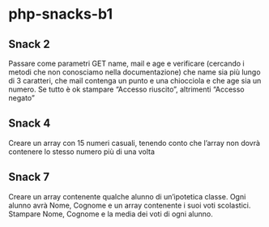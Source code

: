 # php-snacks-b1

## Snack 2
Passare come parametri GET name, mail e age e verificare (cercando i metodi che non conosciamo nella documentazione) che name sia più lungo di 3 caratteri, che mail contenga un punto e una chiocciola e che age sia un numero. Se tutto è ok stampare “Accesso riuscito”, altrimenti “Accesso negato”
## Snack 4
Creare un array con 15 numeri casuali, tenendo conto che l’array non dovrà contenere lo stesso numero più di una volta
## Snack 7
Creare un array contenente qualche alunno di un’ipotetica classe. Ogni alunno avrà Nome, Cognome e un array contenente i suoi voti scolastici. Stampare Nome, Cognome e la media dei voti di ogni alunno.